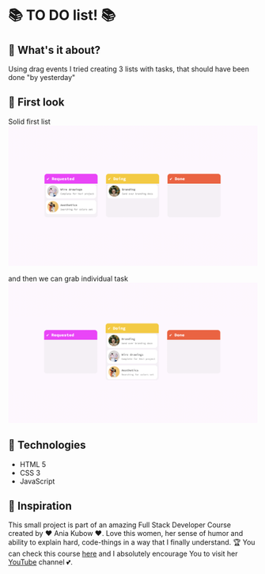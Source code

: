 #  📚 TO DO list! 📚

## 👛 What's it about?

Using drag events I tried creating 3 lists with tasks, that should have been done "by yesterday"

## 👛 First look 

Solid first list
![first page](./img/screen_1.png)

and then we can grab individual task
![second page](./img/screen_2.png)

## 👛 Technologies

+ HTML 5
+ CSS 3
+ JavaScript

## 👛 Inspiration
This small project is part of an amazing Full Stack Developer Course created by  ♥ Ania Kubow ♥. Love this women, her sense of humor and ability to explain hard, code-things in a way that I finally understand. 🏆
You can check this course [here](https://www.codewithania.com/about) and I absolutely encourage You to visit her [YouTube](https://www.youtube.com/@AniaKubow) channel 💕.
